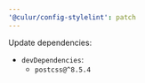 ```yaml
---
'@culur/config-stylelint': patch
---
```


Update dependencies:

- `devDependencies`:
  - `postcss@^8.5.4`
